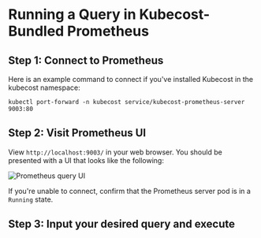 Running a Query in Kubecost-Bundled Prometheus
==============================================

## Step 1: Connect to Prometheus

Here is an example command to connect if you've installed Kubecost in the kubecost namespace:

```
kubectl port-forward -n kubecost service/kubecost-prometheus-server 9003:80
```

## Step 2: Visit Prometheus UI

View `http://localhost:9003/` in your web browser. You should be presented with a UI that looks like the following:

![Prometheus query UI](/images/prom-ui.png)

If you're unable to connect, confirm that the Prometheus server pod is in a `Running` state.

## Step 3: Input your desired query and execute
